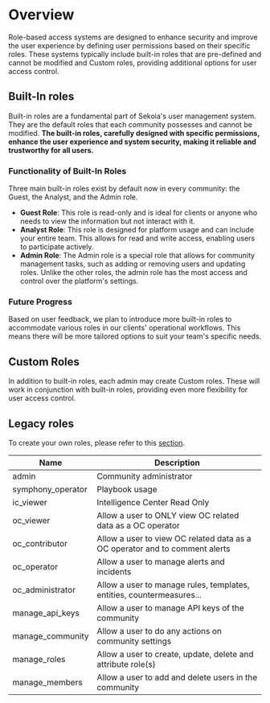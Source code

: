 # Overview

Role-based access systems are designed to enhance security and improve the user experience by defining user permissions based on their specific roles. These systems typically include built-in roles that are pre-defined and cannot be modified and Custom roles, providing additional options for user access control.

## Built-In roles

Built-in roles are a fundamental part of Sekoia's user management system. They are the default roles that each community possesses and cannot be modified. **The built-in roles, carefully designed with specific permissions, enhance the user experience and system security, making it reliable and trustworthy for all users.**

### Functionality of Built-In Roles

Three main built-in roles exist by default now in every community: the Guest, the Analyst, and the Admin role.

-   **Guest Role**: This role is read-only and is ideal for clients or anyone who needs to view the information but not interact with it.
-   **Analyst Role**: This role is designed for platform usage and can include your entire team. This allows for read and write access, enabling users to participate actively.
-   **Admin Role**: The Admin role is a special role that allows for community management tasks, such as adding or removing users and updating roles. Unlike the other roles, the admin role has the most access and control over the platform's settings.

### Future Progress

Based on user feedback, we plan to introduce more built-in roles to accommodate various roles in our clients' operational workflows. This means there will be more tailored options to suit your team's specific needs.

## Custom Roles

In addition to built-in roles, each admin may create Custom roles. These will work in conjunction with built-in roles, providing even more flexibility for user access control.

## Legacy roles

To create your own roles, please refer to this [section](https://docs.sekoia.io/getting_started/manage_users/#create-custom-roles).

| Name              | Description                                                                 |
| ----------------- | --------------------------------------------------------------------------- |
| admin             | Community administrator                                                     |
| symphony_operator | Playbook usage                                                              |
| ic_viewer         | Intelligence Center Read Only                                               |
| oc_viewer         | Allow a user to ONLY view OC related data as a OC operator                  |
| oc_contributor    | Allow a user to view OC related data as a OC operator and to comment alerts |
| oc_operator       | Allow a user to manage alerts and incidents                                 |
| oc_administrator  | Allow a user to manage rules, templates, entities, countermeasures...       |
| manage_api_keys   | Allow a user to manage API keys of the community                            |
| manage_community  | Allow a user to do any actions on community settings                        |
| manage_roles      | Allow a user to create, update, delete and attribute role(s)                |
| manage_members    | Allow a user to add and delete users in the community                       |
